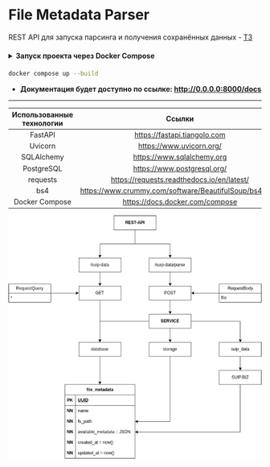 # File Metadata Parser

REST API для запуска парсинга и получения сохранённых данных - [ТЗ](./_readme/TestTask.pdf)

<h4>
<details>
<summary>Запуск проекта через Docker Compose</summary>
<pre>docker -v  # Docker version 27.5.1, build 9f9e405</pre>
</details>
</h4>

```bash
docker compose up --build
```


- <strong>Документация будет доступно по ссылке: http://0.0.0.0:8000/docs</strong>


---

| Использованные технологии | Ссылки                                                    |
| :-----------------------: | :-------------------------------------------------------: |
| FastAPI                   | https://fastapi.tiangolo.com                              |
| Uvicorn                   | https://www.uvicorn.org/                                  |
| SQLAlchemy                | https://www.sqlalchemy.org                                |
| PostgreSQL                | https://www.postgresql.org/                               |
| requests                  | https://requests.readthedocs.io/en/latest/                |
| bs4                       | https://www.crummy.com/software/BeautifulSoup/bs4/doc/    |
| Docker Compose            | https://docs.docker.com/compose                           |

<p align="center"><img src="./_readme/Diagram.drawio.png" /></p>